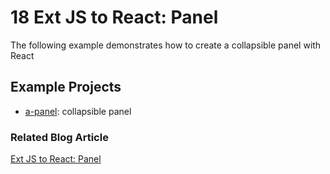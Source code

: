 # 18 Ext JS to React: Panel

The following example demonstrates how to create a collapsible panel with React

## Example Projects

 - [a-panel](./a-panel): collapsible panel

### Related Blog Article

[Ext JS to React: Panel](TBD)

